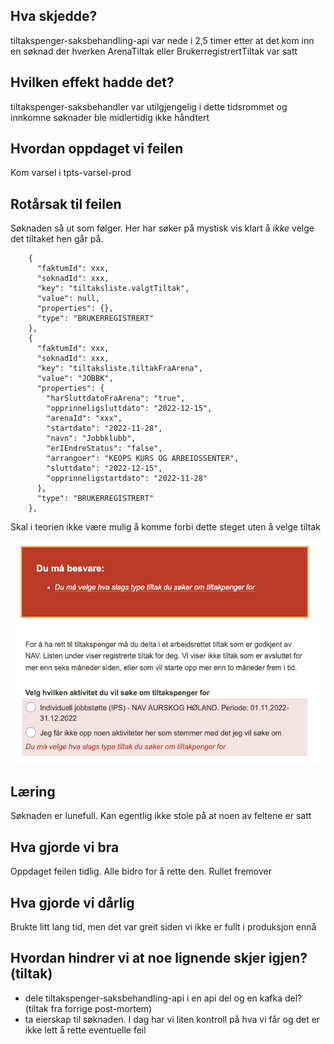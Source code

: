 ## Hva skjedde?

tiltakspenger-saksbehandling-api var nede i 2,5 timer etter at det kom inn en søknad der hverken ArenaTiltak eller
BrukerregistrertTiltak var satt

## Hvilken effekt hadde det?

tiltakspenger-saksbehandler var utilgjengelig i dette tidsrommet og innkomne søknader ble midlertidig ikke håndtert

## Hvordan oppdaget vi feilen

Kom varsel i tpts-varsel-prod

## Rotårsak til feilen

Søknaden så ut som følger. Her har søker på mystisk vis klart å _ikke_ velge det tiltaket hen går på.

```
    {
      "faktumId": xxx,
      "soknadId": xxx,
      "key": "tiltaksliste.valgtTiltak",
      "value": null,
      "properties": {},
      "type": "BRUKERREGISTRERT"
    },
    {
      "faktumId": xxx,
      "soknadId": xxx,
      "key": "tiltaksliste.tiltakFraArena",
      "value": "JOBBK",
      "properties": {
        "harSluttdatoFraArena": "true",
        "opprinneligsluttdato": "2022-12-15",
        "arenaId": "xxx",
        "startdato": "2022-11-28",
        "navn": "Jobbklubb",
        "erIEndreStatus": "false",
        "arrangoer": "KEOPS KURS OG ARBEIDSSENTER",
        "sluttdato": "2022-12-15",
        "opprinneligstartdato": "2022-11-28"
      },
      "type": "BRUKERREGISTRERT"
    },
```

Skal i teorien ikke være mulig å komme forbi dette steget uten å velge tiltak

![](2022-12-02.png)

## Læring

Søknaden er lunefull. Kan egentlig ikke stole på at noen av feltene er satt

## Hva gjorde vi bra

Oppdaget feilen tidlig. Alle bidro for å rette den. Rullet fremover

## Hva gjorde vi dårlig

Brukte litt lang tid, men det var greit siden vi ikke er fullt i produksjon ennå

## Hvordan hindrer vi at noe lignende skjer igjen? (tiltak)

- dele tiltakspenger-saksbehandling-api i en api del og en kafka del? (tiltak fra forrige post-mortem)
- ta eierskap til søknaden. I dag har vi liten kontroll på hva vi får og det er ikke lett å rette eventuelle feil
